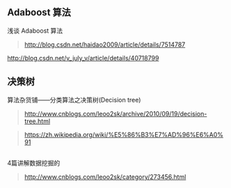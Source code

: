 




## Adaboost 算法


浅谈 Adaboost 算法
>http://blog.csdn.net/haidao2009/article/details/7514787

http://blog.csdn.net/v_july_v/article/details/40718799



## 决策树

算法杂货铺——分类算法之决策树(Decision tree)
>http://www.cnblogs.com/leoo2sk/archive/2010/09/19/decision-tree.html

>https://zh.wikipedia.org/wiki/%E5%86%B3%E7%AD%96%E6%A0%91

## 

4篇讲解数据挖掘的
>http://www.cnblogs.com/leoo2sk/category/273456.html
